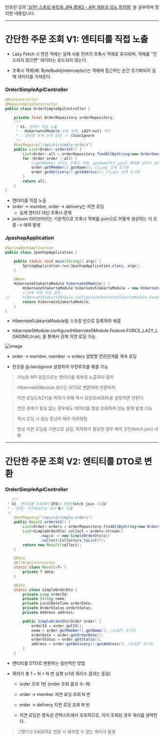 인프런 강의 ['실전! 스프링 부트와 JPA 활용2 - API 개발과 성능 최적화'](https://www.inflearn.com/course/%EC%8A%A4%ED%94%84%EB%A7%81%EB%B6%80%ED%8A%B8-JPA-API%EA%B0%9C%EB%B0%9C-%EC%84%B1%EB%8A%A5%EC%B5%9C%EC%A0%81%ED%99%94)
을 공부하며 정리한 내용입니다.

-----

# 간단한 주문 조회 V1: 엔티티를 직접 노출

- Lazy Fetch 시 연관 객체는 실제 사용 전까지 프록시 객체로 유지되며, 객체를 "건드리지 않으면" 데이터는 로드되지 않는다.
  
- 프록시 객체(예: ByteBuddyInterceptor)는 객체에 접근하는 순간 초기화되어 실제 데이터를 가져온다.

### OrderSimpleApiController

```Java
@RestController
@RequiredArgsConstructor
public class OrderSimpleApiController {

    private final OrderRepository orderRepository;
    /**
     * V1. 엔티티 직접 노출
     * - Hibernate5Module 모듈 등록, LAZY=null 처리
     * - 양방향 관계 문제 발생 -> @JsonIgnore
     */
    @GetMapping("/api/v1/simple-orders")
    public List<Order> ordersV1() {
        List<Order> all = orderRepository.findAllByString(new OrderSearch());
        for (Order order : all) {
            //getMember 까지는 프록시 객체, getName에서 jpa가 쿼리를 날려서 실제 데이터를 가져옴
            order.getMember().getName(); //Lazy 강제 초기화
            order.getDelivery().getAddress(); //Lazy 강제 초기환
        }
        return all;
    }
}
```

- 엔티티를 직접 노출
- order -> member, order -> delivery는 지연 로딩
  - 실제 엔티티 대신 프록시 존재
- jackson 라이브러리는 기본적으로 프록시 객체를 json으로 어떻게 생성하는 지 모름 -> 예외 발생

### JpashopApplication

```Java
@SpringBootApplication
public class JpashopApplication {

	public static void main(String[] args) {
		SpringApplication.run(JpashopApplication.class, args);
	}

	@Bean
	Hibernate5JakartaModule hibernate5Module() {
		Hibernate5JakartaModule hibernate5JakartaModule = new Hibernate5JakartaModule();
		//강제 지연 로딩 설정
//		hibernate5JakartaModule.configure(Hibernate5JakartaModule.Feature.FORCE_LAZY_LOADING, true);
		return hibernate5JakartaModule;
	}
}
```

- Hibernate5JakartaModule을 스프링 빈으로 등록하여 해결
  
- hibernate5Module.configure(Hibernate5Module.Feature.FORCE_LAZY_LOADING,true); 을 통해서 강제 지연 로딩 가능

![image](https://github.com/user-attachments/assets/1d87f116-6d95-4857-af3c-8ed1a224fab4)

- order -> member, member -> orders 양방향 연관관계를 계속 로딩
  
- 한곳을 @JsonIgnore 설정하여 무한루프를 해결 가능

> 가능한 API 응답으로는 엔티티를 외부로 노출하지 말자
>
> Hibernate5Module 보다는 DTO로 변환하여 반환하자

> 지연 로딩(LAZY)을 피하기 위해 즉시 로딩(EAGER)을 설정하면 안된다.
>
> 연관 관계가 필요 없는 경우에도 데이터를 항상 조회하여 성능 문제 발생 가능
>
> 즉시 로딩 시 성능 튜닝이 매우 어려워짐
>
> 항상 지연 로딩을 기본으로 설정, 최적화가 필요한 경우 페치 조인(fetch join) 사용

-----

# 간단한 주문 조회 V2: 엔티티를 DTO로 변환

### OrderSimpleApiController

```Java
   /**
 * V2. 엔티티를 조회해서 DTO로 변환(fetch join 사용X)
 * - 단점: 지연로딩으로 쿼리 N번 호출
 */
    @GetMapping("/api/v2/simple-orders")
    public Result ordersV2() {
        List<Order> orders = orderRepository.findAllByString(new OrderSearch());
        List<SimpleOrderDto> collect = orders.stream()
                .map(o -> new SimpleOrderDto(o))
                .collect(Collectors.toList());
        return new Result(collect);
    }

    @Data
    @AllArgsConstructor
    static class Result<T> {
        private T data;
    }

    @Data
    static class SimpleOrderDto {
        private Long orderId;
        private String name;
        private LocalDateTime orderDate;
        private OrderStatus orderStatus;
        private Address address;

        public SimpleOrderDto(Order order) {
            orderId = order.getId();
            name = order.getMember().getName(); //LAZY 초기화
            orderDate = order.getOrderDate();
            orderStatus = order.getStatus();
            address = order.getDelivery().getAddress(); //LAZY 초기화
        }
    }
```

- 엔티티를 DTO로 변환하는 일반적인 방법

- 쿼리가 총 1 + N + N 번 실행 (v1과 쿼리수 결과는 동일)

   - order 조회 1번 (order 조회 결과 수: N)
 
   - order -> member 지연 로딩 조회 N 번
 
   - order -> delivery 지연 로딩 조회 N 번
 
   - 지연 로딩은 영속성 컨텍스트에서 조회하므로, 이미 조회된 경우 쿼리를 생략한다.

> 그렇다고 EAGER로 변환 시 예측할 수 없는 쿼리가 발생
